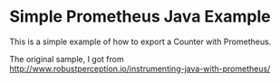 # Simple Prometheus Java Example

This is a simple example of how to export a Counter with Prometheus. 

The original sample, I got from http://www.robustperception.io/instrumenting-java-with-prometheus/
